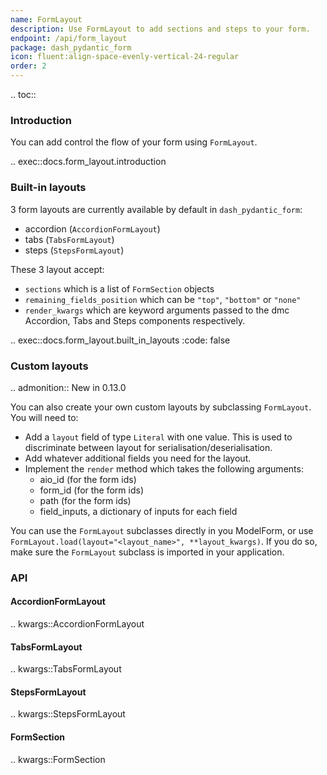 ```yaml
---
name: FormLayout
description: Use FormLayout to add sections and steps to your form.
endpoint: /api/form_layout
package: dash_pydantic_form
icon: fluent:align-space-evenly-vertical-24-regular
order: 2
---
```


.. toc::

### Introduction

You can add control the flow of your form using `FormLayout`.

.. exec::docs.form_layout.introduction

### Built-in layouts

3 form layouts are currently available by default in `dash_pydantic_form`:

* accordion (`AccordionFormLayout`)
* tabs (`TabsFormLayout`)
* steps (`StepsFormLayout`)

These 3 layout accept:
* `sections` which is a list of `FormSection` objects
* `remaining_fields_position` which can be `"top"`, `"bottom"` or `"none"`
* `render_kwargs` which are keyword arguments passed to the dmc Accordion, Tabs and Steps components respectively.

.. exec::docs.form_layout.built_in_layouts
    :code: false

### Custom layouts

.. admonition::
    New in 0.13.0

You can also create your own custom layouts by subclassing `FormLayout`.
You will need to:
* Add a `layout` field of type `Literal` with one value. This is used to discriminate between layout for serialisation/deserialisation.
* Add whatever additional fields you need for the layout.
* Implement the `render` method which takes the following arguments:
    * aio_id (for the form ids)
    * form_id (for the form ids)
    * path (for the form ids)
    * field_inputs, a dictionary of inputs for each field

You can use the `FormLayout` subclasses directly in you ModelForm, or use `FormLayout.load(layout="<layout_name>", **layout_kwargs)`. If you do so, make sure the `FormLayout` subclass is imported in your application.

### API

#### AccordionFormLayout

.. kwargs::AccordionFormLayout

#### TabsFormLayout

.. kwargs::TabsFormLayout

#### StepsFormLayout

.. kwargs::StepsFormLayout

#### FormSection

.. kwargs::FormSection
